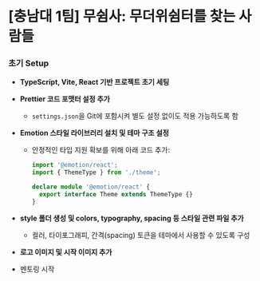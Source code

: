 # [충남대 1팀] 무쉼사: 무더위쉼터를 찾는 사람들

### 초기 Setup

- **TypeScript, Vite, React 기반 프로젝트 초기 세팅**
- **Prettier 코드 포맷터 설정 추가**
  - `settings.json`을 Git에 포함시켜 별도 설정 없이도 적용 가능하도록 함
- **Emotion 스타일 라이브러리 설치 및 테마 구조 설정**
  - 안정적인 타입 지원 확보를 위해 아래 코드 추가:

    ```ts
    import '@emotion/react';
    import { ThemeType } from './theme';

    declare module '@emotion/react' {
      export interface Theme extends ThemeType {}
    }
    ```

- **style 폴더 생성 및 colors, typography, spacing 등 스타일 관련 파일 추가**
  - 컬러, 타이포그래피, 간격(spacing) 토큰을 테마에서 사용할 수 있도록 구성
- **로고 이미지 및 시작 이미지 추가**
- 멘토링 시작
